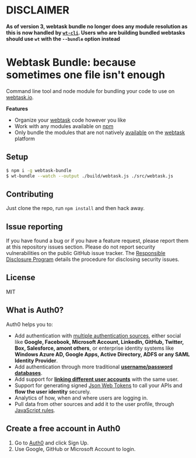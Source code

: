 # DISCLAIMER

**As of version 3, webtask bundle no longer does any module resolution as this is now handled by [`wt-cli`](https://github.com/auth0/wt-cli). Users who are building bundled webtasks should use `wt` with the `--bundle` option instead**

# Webtask Bundle: because sometimes one file isn't enough

Command line tool and node module for bundling your code to use on [webtask.io](https://webtask.io).

**Features**

* Organize your [webtask](https://webtask.io) code however you like
* Work with any modules available on [npm](https://www.npmjs.com/)
* Only bundle the modules that are not natively [available](https://tehsis.github.io/webtaskio-canirequire/) on the [webtask](https://webtask.io) platform

## Setup

```bash
$ npm i -g webtask-bundle
$ wt-bundle --watch --output ./build/webtask.js ./src/webtask.js
```

## Contributing

Just clone the repo, run `npm install` and then hack away.

## Issue reporting
 
If you have found a bug or if you have a feature request, please report them at
this repository issues section. Please do not report security vulnerabilities on
the public GitHub issue tracker. The 
[Responsible Disclosure Program](https://auth0.com/whitehat) details the 
procedure for disclosing security issues.

## License
 
MIT

## What is Auth0?
 
Auth0 helps you to:

* Add authentication with [multiple authentication sources](https://docs.auth0.com/identityproviders), either social like **Google, Facebook, Microsoft Account, LinkedIn, GitHub, Twitter, Box, Salesforce, amont others**, or enterprise identity systems like **Windows Azure AD, Google Apps, Active Directory, ADFS or any SAML Identity Provider**.
* Add authentication through more traditional **[username/password databases](https://docs.auth0.com/mysql-connection-tutorial)**.
* Add support for **[linking different user accounts](https://docs.auth0.com/link-accounts)** with the same user.
* Support for generating signed [Json Web Tokens](https://docs.auth0.com/jwt) to call your APIs and **flow the user identity** securely.
* Analytics of how, when and where users are logging in.
* Pull data from other sources and add it to the user profile, through [JavaScript rules](https://docs.auth0.com/rules).

## Create a free account in Auth0
 
1. Go to [Auth0](https://auth0.com) and click Sign Up.
2. Use Google, GitHub or Microsoft Account to login.

